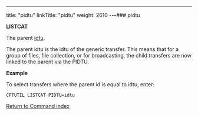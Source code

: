 ---
title: "pidtu"
linkTitle: "pidtu"
weight: 2610
---### pidtu

****LISTCAT****

The parent [idtu](../idtu).

The parent idtu is the idtu of the generic transfer. This means that for a group of files, file collection, or for broadcasting, the child transfers are now linked to the parent via the PIDTU.

****Example****

To select transfers where the parent id is equal to idtu, enter:

`CFTUTIL LISTCAT PIDTU=idtu `

[Return to Command index](../../)
